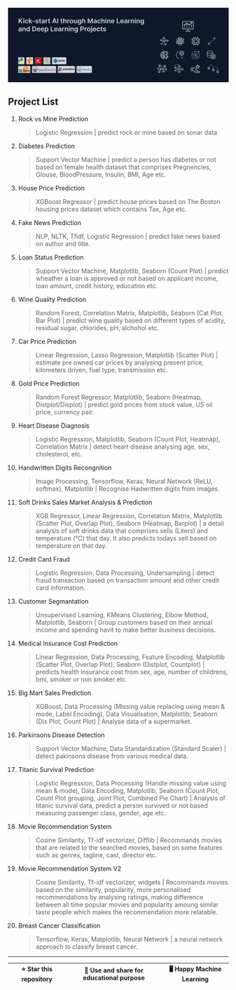 <!-- ![data](assets/cover/cover.jpg) -->

<!-- ![python](assets/icons/python.png) ![pandas](assets/icons/pandasbg.png) ![numpy](assets/icons/numpybg.png) ![sklearn](assets/icons/sklearn_bg.png) ![tensorflow](assets/icons/tensorflowbg.png) ![keras](assets/icons/keras.png) ![nltk](assets/icons/nltk.png) ![matplotlib](assets/icons/matplotlibbg.png) ![seaborn](assets/icons/seaborn.png) -->

![cover](assets/cover/cover_8.png)

## Project List

1.  Rock vs Mine Prediction
    > Logistic Regression | predict rock or mine based on sonar data
2.  Diabetes Prediction
    > Support Vector Machine | predict a person has diabetes or not based on female health dataset that comprises Pregnencies, Glouse, BloodPressure, Insulin, BMI, Age etc.
3.  House Price Prediction
    > XGBoost Regressor | predict house prices based on The Boston housing prices dataset which contains Tax, Age etc.
4.  Fake News Prediction
    > NLP, NLTK, Tfidf, Logistic Regression | predict fake news based on author and title.
5.  Loan Status Prediction
    > Support Vector Machine, Matplotlib, Seaborn (Count Plot) | predict wheather a loan is approved or not based on applicant income, loan amount, credit history, education etc.
6.  Wine Quality Prediction
    > Random Forest, Correlation Matrix, Matplotlib, Seaborn (Cat Plot, Bar Plot) | predict wine quality based on different types of acidity, residual sugar, chlorides, pH, alchohol etc.
7.  Car Price Prediction
    > Linear Regression, Lasso Regression, Matplotlib (Scatter Plot) | estimate pre owned car prices by analysing present price, kilometers driven, fuel type, transmission etc.
8.  Gold Price Prediction
    > Random Forest Regressor, Matplotlib, Seaborn (Heatmap, Distplot/Displot) | predict gold prices from stock value, US oil price, currency pair.
9.  Heart Disease Diagnosis
    > Logistic Regression, Matplotlib, Seaborn (Count Plot, Heatmap), Correlation Matrix | detect heart disease analysing age, sex, cholesterol, etc.
10. Handwritten Digits Recongnition
    > Image Processing, Tensorflow, Keras, Neural Network (ReLU, softmax), Matplotlib | Recognise Hadwritten digits from images.
11. Soft Drinks Sales Market Analysis & Prediction
    > XGB Regressor, Linear Regression, Correlation Matrix, Matplotlib (Scatter Plot, Overlap Plot), Seaborn (Heatmap, Barplot) | a detail analysis of soft drinks data that comprises sells (Liters) and temperature (&deg;C) that day. It also predicts todays sell based on temperature on that day.
12. Credit Card Fraud
    > Logistic Regression, Data Processing, Undersampling | detect fraud transaction based on transaction amount and other credit card information.
13. Customer Segmantation
    > Unsupervised Learning, KMeans Clustering, Elbow Method, Matplotlib, Seaborn | Group customers based on their annual income and spending havit to make better business decisions.
14. Medical Insurance Cost Prediction
    > Linear Regression, Data Processing, Feature Encoding, Matplotlib (Scatter Plot, Overlap Plot), Seaborn (Distplot, Countplot) | predicts health insurance cost from sex, age, number of childrens, bmi, smoker or non smoker etc.
15. Big Mart Sales Prediction
    > XGBoost, Data Processing (Missing value replacing using mean & mode, Label Encoding), Data Visualisation, Matplotlib, Seaborn (Dis Plot, Count Plot) | Analyse data of a supermarket.
16. Parkinsons Disease Detection
    > Support Vector Machine, Data Standardization (Standard Scaler) | detect pakinsons disease from various medical data.
17. Titanic Survival Prediction
    > Logistic Regression, Data Processing (Handle missing value using mean & mode), Data Encoding, Matplotlib, Seaborn (Count Plot, Count Plot grouping, Joint Plot, Combined Pie Chart) | Analysis of titanic survival data, predict a person survived or not based measuring passenger class, gender, age etc.
18. Movie Recommendation System
    > Cosine Similarity, Tf-idf vectorizer, Difflib | Recommands movies that are related to the searched movies, based on some features such as genres, tagline, cast, director etc.
19. Movie Recommendation System V2
    > Cosine Similarity, Tf-idf vectorizer, widgets | Recommands movies based on the similarity, popularity, more personalised recommendations by analysing ratings, making difference between all time popular movies and popularity amoung similar taste people which makes the recommendation more relatable.
20. Breast Cancer Classification
    > Tensorflow, Keras, Matplotlib, Neural Network | a neural network approach to classify breast cancer.

---

| ⭐ Star this repository | 🎁 Use and share for educational purpose | 🖥️ Happy Machine Learning |
| :---------------------: | :--------------------------------------: | ------------------------- |
